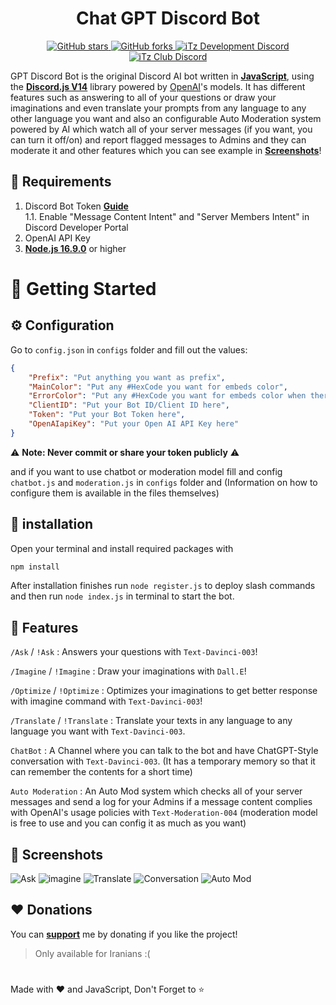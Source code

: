 <h1 align="center">Chat GPT Discord Bot</h1>

<div align="center">
    <a href="https://github.com/iTzArshia/GPT-Discord-Bot/stargazers"> <img src="https://img.shields.io/github/stars/iTzArshia/GPT-Discord-Bot.svg" alt="GitHub stars"/> </a>
    <a href="https://github.com/iTzArshia/GPT-Discord-Bot/network"> <img src="https://img.shields.io/github/forks/iTzArshia/GPT-Discord-Bot.svg" alt="GitHub forks"/> </a>
    <a href="https://discord.gg/nKrBshQvcK"> <img src="https://badgen.net/discord/members/nKrBshQvcK" alt="iTz Development Discord"/> </a>
    <a href="https://discord.gg/8hr9CRqmfc"> <img src="https://badgen.net/discord/members/8hr9CRqmfc" alt="iTz Club Discord"/> </a>
</div>

GPT Discord Bot is the original Discord AI bot written in **[JavaScript](https://www.javascript.com/)**, using the **[Discord.js V14](discord.js.org/)** library powered by [OpenAI](https://openai.com/)'s models. It has different features such as answering to all of your questions or draw your imaginations and even translate your prompts from any language to any other language you want and also an configurable Auto Moderation system powered by AI which watch all of your server messages (if you want, you can turn it off/on) and report flagged messages to Admins and they can moderate it and other features which you can see example in **[Screenshots](https://github.com/iTzArshia/GPT-Discord-Bot/edit/main/README.md#-screenshots)**!
## 🚧 Requirements
1. Discord Bot Token **[Guide](https://discordjs.guide/preparations/setting-up-a-bot-application.html#creating-your-bot)**  
   1.1. Enable "Message Content Intent" and "Server Members Intent" in Discord Developer Portal
2. OpenAI API Key
3. **[Node.js 16.9.0](https://nodejs.org/en/download/)** or higher
# 🚀 Getting Started
## ⚙️ Configuration
Go to `config.json` in `configs` folder and fill out the values:
```json
{
    "Prefix": "Put anything you want as prefix",
    "MainColor": "Put any #HexCode you want for embeds color",
    "ErrorColor": "Put any #HexCode you want for embeds color when there is an error",
    "ClientID": "Put your Bot ID/Client ID here",
    "Token": "Put your Bot Token here",
    "OpenAIapiKey": "Put your Open AI API Key here"
}
```
⚠️ **Note: Never commit or share your token publicly** ⚠️

and if you want to use chatbot or moderation model fill and config `chatbot.js` and `moderation.js` in `configs` folder and (Information on how to configure them is available in the files themselves)
## 🧠 installation
Open your terminal and install required packages with
```sh
npm install
```
After installation finishes run `node register.js` to deploy slash commands and then run `node index.js` in terminal to start the bot.
## 💫 Features
`/Ask` / `!Ask` : Answers your questions with `Text-Davinci-003`! 

`/Imagine` / `!Imagine` : Draw your imaginations with `Dall.E`!

`/Optimize` / `!Optimize` : Optimizes your imaginations to get better response with imagine command with `Text-Davinci-003`!

`/Translate` / `!Translate` : Translate your texts in any language to any language you want with `Text-Davinci-003`.

`ChatBot` : A Channel where you can talk to the bot and have ChatGPT-Style conversation with `Text-Davinci-003`. (It has a temporary memory so that it can remember the contents for a short time)

`Auto Moderation` : An Auto Mod system which checks all of  your server messages and send a log for your Admins if a message content complies with OpenAI's usage policies with `Text-Moderation-004` (moderation model is free to use and you can config it as much as you want)
## 📸 Screenshots
![Ask](https://user-images.githubusercontent.com/89854127/218874201-c64068e8-708e-49ca-a322-bcb1e4a76646.png)
![imagine](https://user-images.githubusercontent.com/89854127/218997350-d9a98021-33ad-4fed-b0bc-47306eebdd10.png)
![Translate](https://user-images.githubusercontent.com/89854127/218874217-f472fa38-9918-46a3-a0e2-6a4cbfb4c370.png)
![Conversation](https://user-images.githubusercontent.com/89854127/219849430-09bdbac5-2ffa-4759-9748-e33ec30c75f1.png)
![Auto Mod](https://user-images.githubusercontent.com/89854127/218874203-c54283b2-410a-4ab6-a233-1dbbb5f42594.png)
## ❤️ Donations
You can **[support](https://reymit.ir/itz_arshia)** me by donating if you like the project!
> Only available for Iranians :(
#
Made with ❤️ and JavaScript, Don't Forget to ⭐
